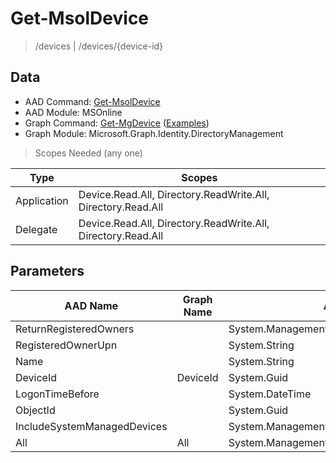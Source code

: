 # Get-MsolDevice

> /devices | /devices/{device-id}

## Data

+ AAD Command: [Get-MsolDevice](https://docs.microsoft.com/en-us/powershell/module/MSOnline/Get-MsolDevice)
+ AAD Module: MSOnline
+ Graph Command: [Get-MgDevice](https://docs.microsoft.com/en-us/powershell/module/Microsoft.Graph.Identity.DirectoryManagement/Get-MgDevice) ([Examples](https://github.com/orgs/msgraph/discussions?discussions_q=Get-MgDevice))
+ Graph Module: Microsoft.Graph.Identity.DirectoryManagement

> Scopes Needed (any one)

|Type|Scopes|
|---|---|
|Application|Device.Read.All, Directory.ReadWrite.All, Directory.Read.All|
|Delegate|Device.Read.All, Directory.ReadWrite.All, Directory.Read.All|

## Parameters

|AAD Name|Graph Name|AAD Type|Graph Type|Infos|
|---|---|---|---|---|
|ReturnRegisteredOwners||System.Management.Automation.SwitchParameter|||
|RegisteredOwnerUpn||System.String|||
|Name||System.String|||
|DeviceId|DeviceId|System.Guid|System.String||
|LogonTimeBefore||System.DateTime|||
|ObjectId||System.Guid|||
|IncludeSystemManagedDevices||System.Management.Automation.SwitchParameter|||
|All|All|System.Management.Automation.SwitchParameter|System.Management.Automation.SwitchParameter||

